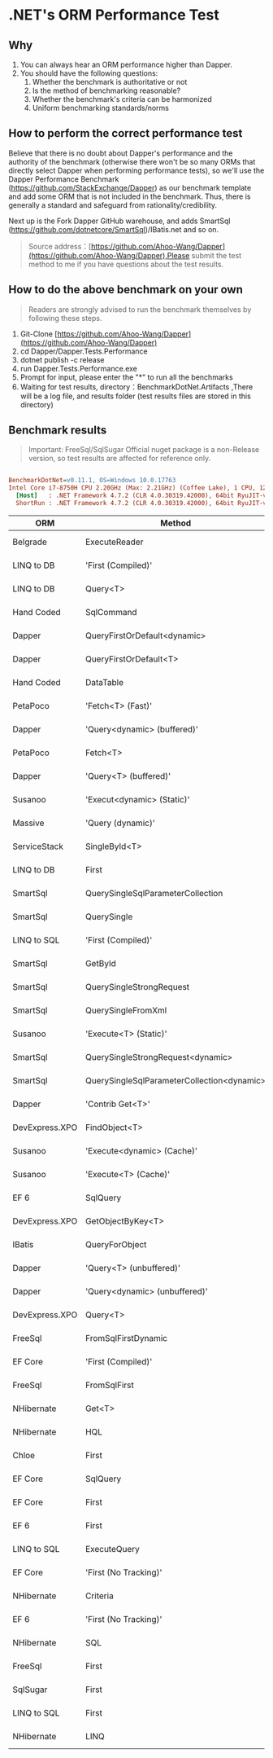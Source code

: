 # .NET's ORM Performance Test

## Why

1. You can always hear an ORM performance higher than Dapper.
2. You should have the following questions:
   1. Whether the benchmark is authoritative or not
   2. Is the method of benchmarking reasonable?
   3. Whether the benchmark's criteria can be harmonized
   4. Uniform benchmarking standards/norms

## How to perform the correct performance test

Believe that there is no doubt about Dapper's performance and the authority of the benchmark (otherwise there won't be so many ORMs that directly select Dapper when performing performance tests), so we'll use the Dapper Performance Benchmark (https://github.com/StackExchange/Dapper) as our benchmark template and add some ORM that is not included in the benchmark. Thus, there is generally a standard and safeguard from rationality/credibility.

Next up is the Fork Dapper GitHub warehouse, and adds SmartSql (https://github.com/dotnetcore/SmartSql)/IBatis.net and so on.

> Source address：[https://github.com/Ahoo-Wang/Dapper](https://github.com/Ahoo-Wang/Dapper),Please submit the test method to me if you have questions about the test results.

## How to do the above benchmark on your own

> Readers are strongly advised to run the benchmark themselves by following these steps.

1. Git-Clone [https://github.com/Ahoo-Wang/Dapper](https://github.com/Ahoo-Wang/Dapper)
2. cd Dapper/Dapper.Tests.Performance
3. dotnet publish -c release
4. run Dapper.Tests.Performance.exe
5. Prompt for input, please enter the "*" to run all the benchmarks
6. Waiting for test results, directory：BenchmarkDotNet.Artifacts ,There will be a log file, and results folder (test results files are stored in this directory)

## Benchmark results

> Important: FreeSql/SqlSugar Official nuget package is a non-Release version, so test results are affected for reference only.

``` ini

BenchmarkDotNet=v0.11.1, OS=Windows 10.0.17763
Intel Core i7-8750H CPU 2.20GHz (Max: 2.21GHz) (Coffee Lake), 1 CPU, 12 logical and 6 physical cores
  [Host]   : .NET Framework 4.7.2 (CLR 4.0.30319.42000), 64bit RyuJIT-v4.8.3801.0
  ShortRun : .NET Framework 4.7.2 (CLR 4.0.30319.42000), 64bit RyuJIT-v4.8.3801.0

```

|            ORM |                                     Method |  Return |      Mean | Rank |   Gen 0 |  Gen 1 |  Gen 2 | Allocated |
|--------------- |------------------------------------------- |-------- |----------:|-----:|--------:|-------:|-------:|----------:|
|       Belgrade |                              ExecuteReader |    Post |  78.74 us |    1 |  2.2500 | 0.6250 |      - |  10.63 KB |
|     LINQ to DB |                         &#39;First (Compiled)&#39; |    Post |  97.61 us |    2 |  0.5000 |      - |      - |   2.67 KB |
|     LINQ to DB |                                   Query&lt;T&gt; |    Post | 103.05 us |    3 |  1.3750 | 0.1250 |      - |   6.91 KB |
|     Hand Coded |                                 SqlCommand |    Post | 107.37 us |    4 |  2.0000 | 1.0000 | 0.5000 |  12.29 KB |
|         Dapper |               QueryFirstOrDefault&lt;dynamic&gt; | dynamic | 110.83 us |    5 |  2.8750 | 0.1250 |      - |  13.57 KB |
|         Dapper |                     QueryFirstOrDefault&lt;T&gt; |    Post | 111.65 us |    5 |  2.2500 | 1.0000 | 0.3750 |  13.53 KB |
|     Hand Coded |                                  DataTable | dynamic | 114.78 us |    6 |  2.0000 | 0.5000 |      - |  12.51 KB |
|       PetaPoco |                          &#39;Fetch&lt;T&gt; (Fast)&#39; |    Post | 114.95 us |    6 |  2.2500 | 0.8750 | 0.2500 |  13.71 KB |
|         Dapper |                &#39;Query&lt;dynamic&gt; (buffered)&#39; | dynamic | 115.54 us |    6 |  2.2500 | 1.0000 | 0.2500 |  13.93 KB |
|       PetaPoco |                                   Fetch&lt;T&gt; |    Post | 119.76 us |    7 |  2.5000 | 1.0000 | 0.2500 |  14.66 KB |
|         Dapper |                      &#39;Query&lt;T&gt; (buffered)&#39; |    Post | 122.10 us |    8 |  2.2500 | 0.8750 | 0.3750 |  13.86 KB |
|        Susanoo |                 &#39;Execut&lt;dynamic&gt; (Static)&#39; | dynamic | 122.68 us |    8 |  2.5000 | 0.7500 | 0.2500 |  15.03 KB |
|        Massive |                          &#39;Query (dynamic)&#39; | dynamic | 122.82 us |    8 |  2.3750 | 0.8750 | 0.2500 |  14.25 KB |
|   ServiceStack |                              SingleById&lt;T&gt; |    Post | 123.93 us |    8 |  3.0000 | 0.7500 | 0.2500 |  17.59 KB |
|     LINQ to DB |                                      First |    Post | 124.53 us |    8 |  1.1250 | 0.1250 |      - |   5.53 KB |
|       SmartSql |          QuerySingleSqlParameterCollection |    Post | 125.26 us |    8 |  2.5000 | 0.7500 | 0.2500 |  15.48 KB |
|       SmartSql |                                QuerySingle |    Post | 126.79 us |    9 |  2.5000 | 0.7500 | 0.2500 |  15.59 KB |
|    LINQ to SQL |                         &#39;First (Compiled)&#39; |    Post | 127.17 us |    9 |  2.0000 |      - |      - |   9.87 KB |
|       SmartSql |                                    GetById |    Post | 127.24 us |    9 |  2.7500 | 0.7500 | 0.2500 |  15.89 KB |
|       SmartSql |                   QuerySingleStrongRequest |    Post | 127.70 us |    9 |  2.5000 | 0.7500 | 0.2500 |  15.51 KB |
|       SmartSql |                         QuerySingleFromXml |    Post | 128.27 us |    9 |  2.7500 | 0.7500 | 0.2500 |  16.23 KB |
|        Susanoo |                      &#39;Execute&lt;T&gt; (Static)&#39; |    Post | 128.92 us |    9 |  2.5000 | 0.7500 | 0.2500 |  15.05 KB |
|       SmartSql |          QuerySingleStrongRequest&lt;dynamic&gt; | dynamic | 129.88 us |    9 |  2.7500 | 1.0000 | 0.5000 |  16.54 KB |
|       SmartSql | QuerySingleSqlParameterCollection&lt;dynamic&gt; | dynamic | 130.96 us |    9 |  2.5000 | 0.7500 | 0.2500 |  16.51 KB |
|         Dapper |                           &#39;Contrib Get&lt;T&gt;&#39; |    Post | 132.10 us |    9 |  2.2500 | 1.0000 | 0.2500 |  14.51 KB |
| DevExpress.XPO |                              FindObject&lt;T&gt; |    Post | 137.14 us |   10 |  6.5000 | 0.2500 |      - |  29.97 KB |
|        Susanoo |                 &#39;Execute&lt;dynamic&gt; (Cache)&#39; | dynamic | 140.24 us |   11 |  3.2500 | 1.0000 | 0.5000 |  20.48 KB |
|        Susanoo |                       &#39;Execute&lt;T&gt; (Cache)&#39; |    Post | 141.23 us |   11 |  3.2500 | 0.7500 | 0.2500 |  20.96 KB |
|           EF 6 |                                   SqlQuery |    Post | 154.68 us |   12 |  4.7500 | 0.7500 |      - |  27.96 KB |
| DevExpress.XPO |                          GetObjectByKey&lt;T&gt; |    Post | 160.87 us |   13 |  5.2500 | 1.2500 |      - |  32.35 KB |
|         IBatis |                             QueryForObject |    Post | 163.87 us |   14 |  2.7500 | 0.7500 | 0.2500 |  16.59 KB |
|         Dapper |                    &#39;Query&lt;T&gt; (unbuffered)&#39; |    Post | 166.28 us |   15 |  2.2500 | 0.7500 | 0.2500 |  13.89 KB |
|         Dapper |              &#39;Query&lt;dynamic&gt; (unbuffered)&#39; | dynamic | 171.82 us |   16 |  2.2500 | 0.7500 | 0.2500 |  13.93 KB |
| DevExpress.XPO |                                   Query&lt;T&gt; |    Post | 172.38 us |   16 |  7.5000 | 0.2500 |      - |  35.02 KB |
|        FreeSql |                        FromSqlFirstDynamic | dynamic | 180.44 us |   17 |  3.2500 | 0.7500 | 0.2500 |  19.38 KB |
|        EF Core |                         &#39;First (Compiled)&#39; |    Post | 188.02 us |   18 |  3.5000 |      - |      - |  16.14 KB |
|        FreeSql |                               FromSqlFirst |    Post | 196.92 us |   19 |  3.2500 | 0.7500 | 0.2500 |  19.17 KB |
|     NHibernate |                                     Get&lt;T&gt; |    Post | 201.46 us |   20 |  5.7500 | 0.7500 |      - |  32.62 KB |
|     NHibernate |                                        HQL |    Post | 207.57 us |   21 |  5.5000 | 0.7500 |      - |  35.11 KB |
|          Chloe |                                      First |    Post | 209.26 us |   21 |  5.0000 | 0.7500 | 0.2500 |  29.85 KB |
|        EF Core |                                   SqlQuery |    Post | 234.51 us |   22 |  4.0000 |      - |      - |  20.64 KB |
|        EF Core |                                      First |    Post | 238.67 us |   23 |  4.2500 |      - |      - |  20.33 KB |
|           EF 6 |                                      First |    Post | 243.86 us |   24 | 10.5000 |      - |      - |  48.44 KB |
|    LINQ to SQL |                               ExecuteQuery |    Post | 250.54 us |   25 |  7.0000 | 1.0000 | 0.5000 |  42.48 KB |
|        EF Core |                      &#39;First (No Tracking)&#39; |    Post | 250.59 us |   25 |  3.7500 | 0.7500 | 0.2500 |  21.44 KB |
|     NHibernate |                                   Criteria |    Post | 256.87 us |   26 | 11.0000 | 1.0000 |      - |  65.64 KB |
|           EF 6 |                      &#39;First (No Tracking)&#39; |    Post | 314.69 us |   27 |  9.0000 | 1.0000 |      - |  55.27 KB |
|     NHibernate |                                        SQL |    Post | 336.02 us |   28 | 19.0000 | 1.0000 |      - |  101.4 KB |
|        FreeSql |                                      First |    Post | 429.83 us |   29 |  5.0000 | 1.0000 | 0.5000 |  31.56 KB |
|       SqlSugar |                                      First |    Post | 583.49 us |   30 | 10.0000 | 1.0000 |      - |   62.5 KB |
|    LINQ to SQL |                                      First |    Post | 761.03 us |   31 |  3.0000 | 1.0000 |      - |   14.7 KB |
|     NHibernate |                                       LINQ |    Post | 778.43 us |   32 | 10.0000 | 2.0000 |      - |  64.03 KB |

